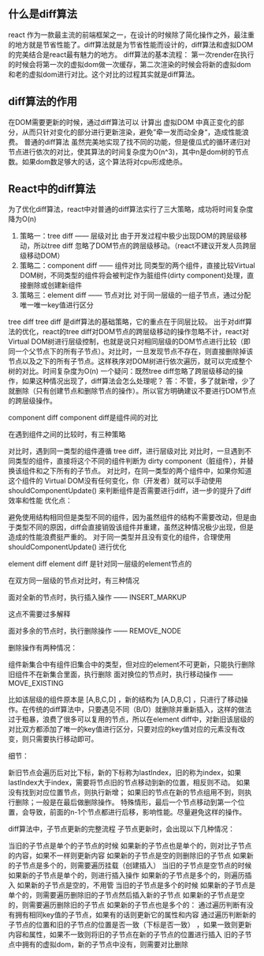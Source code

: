 ## 什么是diff算法
react 作为一款最主流的前端框架之一，在设计的时候除了简化操作之外，最注重的地方就是节省性能了。diff算法就是为节省性能而设计的，diff算法和虚拟DOM的完美结合是react最有魅力的地方。
diff算法的基本流程：
第一次render在执行的时候会将第一次的虚拟dom做一次缓存，第二次渲染的时候会将新的虚拟dom和老的虚拟dom进行对比。这个对比的过程其实就是diff算法。
## diff算法的作用
在DOM需要更新的时候，通过diff算法可以 计算出 虚拟DOM 中真正变化的部分，从而只针对变化的部分进行更新渲染，避免”牵一发而动全身“，造成性能浪费。
普通的diff算法
虽然完美地实现了找不同的功能，但是傻瓜式的循环递归对节点进行依次的对比，使其算法的时间复杂度为O(n^3)，其中n是dom树的节点数。如果dom数足够大的话，这个算法将对cpu形成绝杀。
## React中的diff算法
为了优化diff算法，react中对普通的diff算法实行了三大策略，成功将时间复杂度降为O(n)

1. 策略一：tree diff —— 层级对比
由于开发过程中极少出现DOM的跨层级移动，所以tree diff 忽略了DOM节点的跨层级移动。（react不建议开发人员跨层级移动DOM）
2. 策略二：component diff —— 组件对比
同类型的两个组件，直接比较Virtual DOM树，不同类型的组件将会被判定作为脏组件(dirty component)处理，直接删除或创建新组件
3. 策略三：element diff —— 节点对比
对于同一层级的一组子节点，通过分配唯一唯一key值进行区分


tree diff
tree diff 是diff算法的基础策略，它的重点在于同层比较。
出于对diff算法的优化，react的tree diff对DOM节点的跨层级移动的操作忽略不计，react对Virtual DOM树进行层级控制，也就是说只对相同层级的DOM节点进行比较（即同一个父节点下的所有子节点）。对比时，一旦发现节点不存在，则直接删除掉该节点以及之下的所有子节点。这样秩序对DOM树进行依次遍历，就可以完成整个树的对比。时间复杂度为O(n)
一个疑问：既然tree diff忽略了跨层级移动的操作，如果这种情况出现了，diff算法会怎么处理呢？
答：不管，多了就新增，少了就删除（只有创建节点和删除节点的操作）。所以官方明确建议不要进行DOM节点的跨层级操作。

component diff
component diff是组件间的对比

在遇到组件之间的比较时，有三种策略

对比时，遇到同一类型的组件遵循 tree diff，进行层级对比
对比时，一旦遇到不同类型的组件，直接将这个不同的组件判断为 dirty component（脏组件），并替换该组件和之下所有的子节点。
对比时，在同一类型的两个组件中，如果你知道这个组件的 Virtual DOM没有任何变化，你（开发者）就可以手动使用 shouldComponentUpdate() 来判断组件是否需要进行diff，进一步的提升了diff效率和性能
优化点：

避免使用结构相同但是类型不同的组件，因为虽然组件的结构不需要改动，但是由于类型不同的原因，diff会直接销毁该组件并重建，虽然这种情况极少出现，但是造成的性能浪费挺严重的。
对于同一类型并且没有变化的组件，合理使用 shouldComponentUpdate() 进行优化

element diff
element diff 是针对同一层级的element节点的

在双方同一层级的节点对比时，有三种情况

面对全新的节点时，执行插入操作 —— INSERT_MARKUP

这点不需要过多解释

面对多余的节点时，执行删除操作 —— REMOVE_NODE

删除操作有两种情况：

组件新集合中有组件旧集合中的类型，但对应的element不可更新，只能执行删除
旧组件不在新集合里面，执行删除
面对换位的节点时，执行移动操作 —— MOVE_EXISTING

比如该层级的组件原本是 [A,B,C,D] ，新的结构为 [A,D,B,C] ，只进行了移动操作。在传统的diff算法中，只要遇见不同（B/D）就删除并重新插入，这样的做法过于粗暴，浪费了很多可以复用的节点，所以在element diff中，对新旧该层级的对比双方都添加了唯一的key值进行区分，只要对应的key值对应的元素没有改变，则只需要执行移动即可。

细节：

新旧节点会遍历后对比下标，新的下标称为lastIndex，旧的称为index，如果lastIndex大于index，需要将节点旧的节点移动到新的位置，相反则不动。
如果没有找到对应位置节点，则执行新增； 如果旧的节点在新的节点组用不到，则执行删除；一般是在最后做删除操作。
特殊情形，最后一个节点移动到第一个位置，会导致，前面的n-1个节点都进行后移，影响性能。尽量避免这样的操作。


diff算法中，子节点更新的完整流程
子节点更新时，会出现以下几种情况：

当旧的子节点是单个的子节点的时候
如果新的子节点也是单个的，则对比子节点的内容，如果不一样则更新内容
如果新的子节点是空的则删除旧的子节点
如果新的子节点是多个的，则需要遍历挂载（创建插入）
当旧的子节点是空节点的时候
如果新的子节点是单个的，则进行插入操作
如果新的子节点是多个的，则遍历插入
如果新的子节点是空的，不用管
当旧的子节点是多个的时候
如果新的子节点是单个的，则需要遍历删除旧的子节点然后插入新的子节点
如果新的子节点是空的，则需要遍历删除旧的子节点
如果新的子节点也是多个的：
通过遍历判断有没有拥有相同key值的子节点，如果有的话则更新它的属性和内容
通过遍历判断新的子节点的位置和旧的子节点的位置是否一致（下标是否一致） ，如果一致则更新内容和属性，如果不一致则将旧的子节点在新的子节点的位置进行插入
旧的子节点中拥有的虚拟dom，新的子节点中没有，则需要对比删除
